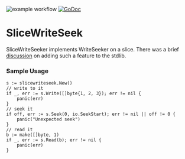 ![example workflow](https://github.com/glaslos/slicewriteseek/actions/workflows/go.yml/badge.svg)
[![GoDoc](https://godoc.org/github.com/glaslos/slicewriteseek?status.svg)](https://godoc.org/github.com/glaslos/slicewriteseek)
# SliceWriteSeek
SliceWriteSeeker implements WriteSeeker on a slice. There was a brief [discussion](https://github.com/golang/go/issues/21592) on adding such a feature to the stdlib.

### Sample Usage

```golang
s := slicewriteseek.New()
// write to it
if _, err := s.Write([]byte{1, 2, 3}); err != nil {
	panic(err)
}
// seek it
if off, err := s.Seek(0, io.SeekStart); err != nil || off != 0 {
	panic("Unexpected seek")
}
// read it
b := make([]byte, 1)
if _, err := s.Read(b); err != nil {
	panic(err)
}
```
